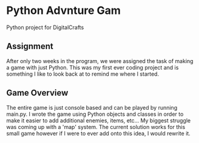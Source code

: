# Python Advnture Gam
Python project for DigitalCrafts

## Assignment
After only two weeks in the program, we were assigned the task of making a game with just Python. This was my first ever coding project and is something I like to look back at to remind me where I started.

## Game Overview
The entire game is just console based and can be played by running main.py. I wrote the game using Python objects and classes in order to make it easier to add additional enemies, items, etc...
My biggest struggle was coming up with a 'map' system. The current solution works for this small game however if I were to ever add onto this idea, I would rewrite it.
